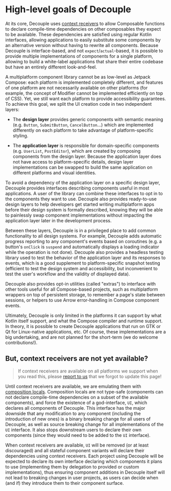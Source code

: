 # High-level goals of Decouple

At its core, Decouple uses [context receivers](https://github.com/Kotlin/KEEP/blob/master/proposals/context-receivers.md) to allow Composable functions to declare compile-time dependencies on other composables they expect to be available. These dependencies are satisfied using regular Kotlin interfaces, allowing applications to easily substitute some components by an alternative version without having to rewrite all components. Because Decouple is interface-based, and not `expect`/`actual`-based, it is possible to provide multiple implementations of components for a single platform, allowing to build a white-label applications that share their entire codebase but have an entirely different look-and-feel.

A multiplatform component library cannot be as low-level as Jetpack Compose: each platform is implemented completely different, and features of one platform are not necessarily available on other platforms (for example, the concept of Modifier cannot be implemented efficiently on top of CSS). Yet, we still want each platform to provide accessibility guarantees. To achieve this goal, we split the UI creation code in two independent layers:

- The **design layer** provides generic components with semantic meaning (e.g. `Button`, `SubmitButton`, `CancelButton`…) which are implemented differently on each platform to take advantage of platform-specific styling.

- The **application layer** is responsible for domain-specific components (e.g. `UserList`, `PostEditor`), which are created by composing components from the design layer. Because the application layer does not have access to platform-specific details, design layer implementations can be swapped to build the same application on different platforms and visual identities.

To avoid a dependency of the application layer on a specific design layer, Decouple provides interfaces describing components useful in most applications. A user of the library can combine these interfaces to opt in to the components they want to use. Decouple also provides ready-to-use design layers to help developers get started writing multiplatform apps before their design system is formally described, knowing they will be able to painlessly swap component implementations without impacting the application layer later in the development process.

Between these layers, Decouple is in a privileged place to add common functionality to all design systems. For example, Decouple adds automatic progress reporting to any component's events based on coroutines (e.g. a button's `onClick` is `suspend` and automatically displays a loading indicator while the operation is not done). Decouple also provides a headless testing library used to test the behavior of the application layer and its responses to events, which is a good supplement to platform-specific snapshot testing (efficient to test the design system and accessibility, but inconvenient to test the user's workflow and the validity of displayed data).

Decouple also provides opt-in utilities (called "extras") to interface with other tools useful for all Compose-based projects, such as multiplatform wrappers on top of persistent storage, to remember a page's state between sessions, or helpers to use Arrow error-handling in Compose component events.

Ultimately, Decouple is only limited in the platforms it can support by what Kotlin itself support, and what the Compose compiler and runtime support. In theory, it is possible to create Decouple applications that run on GTK or Qt for Linux-native applications, etc. Of course, these implementations are a big undertaking, and are not planned for the short-term (we do welcome contributions!).

## But, context receivers are not yet available?

> If context receivers are available on all platforms we support when you read this, please [report to us](https://gitlab.com/opensavvy/decouple/-/issues/new) that we forgot to update this page!

Until context receivers are available, we are emulating them with [composition locals](https://developer.android.com/jetpack/compose/compositionlocal). Composition locals are not type-safe (components can not declare compile-time dependencies on a subset of the available components), and force the existence of a god-interface, `UI`, which declares all components of Decouple. This interface has the major downside that any modification to any component (including the introduction of new ones) is a binary breaking change for all users of Decouple, as well as source breaking change for all implementations of the `UI` interface. It also stops downstream users to declare their own components (since they would need to be added to the `UI` interface).

When context receivers are available, `UI` will be removed (or at least discouraged) and all stateful component variants will declare their dependencies using context receivers. Each project using Decouple will be expected to declare its own interface declaring which components it plans to use (implementing them by delegation to provided or custom implementations), thus ensuring component additions in Decouple itself will not lead to breaking changes in user projects, as users can decide when (and if) they introduce them to their component surface.
